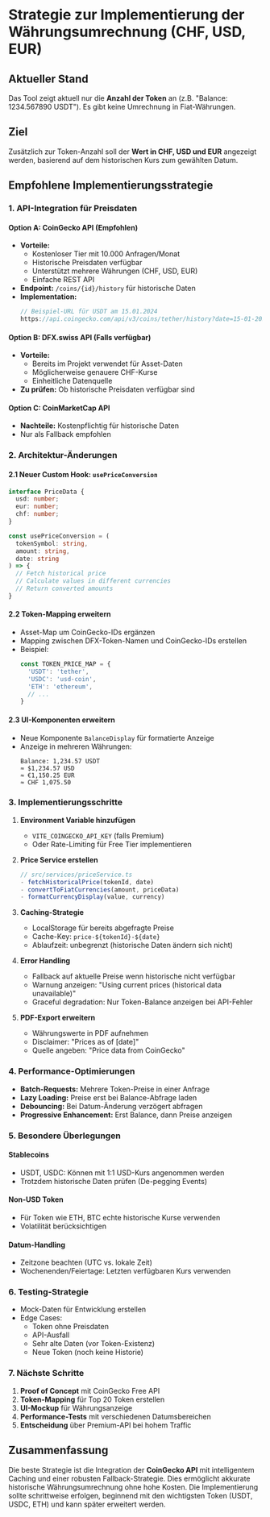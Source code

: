 # Strategie zur Implementierung der Währungsumrechnung (CHF, USD, EUR)

## Aktueller Stand
Das Tool zeigt aktuell nur die **Anzahl der Token** an (z.B. "Balance: 1234.567890 USDT"). Es gibt keine Umrechnung in Fiat-Währungen.

## Ziel
Zusätzlich zur Token-Anzahl soll der **Wert in CHF, USD und EUR** angezeigt werden, basierend auf dem historischen Kurs zum gewählten Datum.

## Empfohlene Implementierungsstrategie

### 1. API-Integration für Preisdaten

#### Option A: **CoinGecko API** (Empfohlen)
- **Vorteile:**
  - Kostenloser Tier mit 10.000 Anfragen/Monat
  - Historische Preisdaten verfügbar
  - Unterstützt mehrere Währungen (CHF, USD, EUR)
  - Einfache REST API
- **Endpoint:** `/coins/{id}/history` für historische Daten
- **Implementation:**
  ```typescript
  // Beispiel-URL für USDT am 15.01.2024
  https://api.coingecko.com/api/v3/coins/tether/history?date=15-01-2024
  ```

#### Option B: **DFX.swiss API** (Falls verfügbar)
- **Vorteile:**
  - Bereits im Projekt verwendet für Asset-Daten
  - Möglicherweise genauere CHF-Kurse
  - Einheitliche Datenquelle
- **Zu prüfen:** Ob historische Preisdaten verfügbar sind

#### Option C: **CoinMarketCap API**
- **Nachteile:** Kostenpflichtig für historische Daten
- Nur als Fallback empfohlen

### 2. Architektur-Änderungen

#### 2.1 Neuer Custom Hook: `usePriceConversion`
```typescript
interface PriceData {
  usd: number;
  eur: number;
  chf: number;
}

const usePriceConversion = (
  tokenSymbol: string,
  amount: string,
  date: string
) => {
  // Fetch historical price
  // Calculate values in different currencies
  // Return converted amounts
}
```

#### 2.2 Token-Mapping erweitern
- Asset-Map um CoinGecko-IDs ergänzen
- Mapping zwischen DFX-Token-Namen und CoinGecko-IDs erstellen
- Beispiel:
  ```typescript
  const TOKEN_PRICE_MAP = {
    'USDT': 'tether',
    'USDC': 'usd-coin',
    'ETH': 'ethereum',
    // ...
  }
  ```

#### 2.3 UI-Komponenten erweitern
- Neue Komponente `BalanceDisplay` für formatierte Anzeige
- Anzeige in mehreren Währungen:
  ```
  Balance: 1,234.57 USDT
  ≈ $1,234.57 USD
  ≈ €1,150.25 EUR
  ≈ CHF 1,075.50
  ```

### 3. Implementierungsschritte

1. **Environment Variable hinzufügen**
   - `VITE_COINGECKO_API_KEY` (falls Premium)
   - Oder Rate-Limiting für Free Tier implementieren

2. **Price Service erstellen**
   ```typescript
   // src/services/priceService.ts
   - fetchHistoricalPrice(tokenId, date)
   - convertToFiatCurrencies(amount, priceData)
   - formatCurrencyDisplay(value, currency)
   ```

3. **Caching-Strategie**
   - LocalStorage für bereits abgefragte Preise
   - Cache-Key: `price-${tokenId}-${date}`
   - Ablaufzeit: unbegrenzt (historische Daten ändern sich nicht)

4. **Error Handling**
   - Fallback auf aktuelle Preise wenn historische nicht verfügbar
   - Warnung anzeigen: "Using current prices (historical data unavailable)"
   - Graceful degradation: Nur Token-Balance anzeigen bei API-Fehler

5. **PDF-Export erweitern**
   - Währungswerte in PDF aufnehmen
   - Disclaimer: "Prices as of [date]"
   - Quelle angeben: "Price data from CoinGecko"

### 4. Performance-Optimierungen

- **Batch-Requests:** Mehrere Token-Preise in einer Anfrage
- **Lazy Loading:** Preise erst bei Balance-Abfrage laden
- **Debouncing:** Bei Datum-Änderung verzögert abfragen
- **Progressive Enhancement:** Erst Balance, dann Preise anzeigen

### 5. Besondere Überlegungen

#### Stablecoins
- USDT, USDC: Können mit 1:1 USD-Kurs angenommen werden
- Trotzdem historische Daten prüfen (De-pegging Events)

#### Non-USD Token
- Für Token wie ETH, BTC echte historische Kurse verwenden
- Volatilität berücksichtigen

#### Datum-Handling
- Zeitzone beachten (UTC vs. lokale Zeit)
- Wochenenden/Feiertage: Letzten verfügbaren Kurs verwenden

### 6. Testing-Strategie

- Mock-Daten für Entwicklung erstellen
- Edge Cases:
  - Token ohne Preisdaten
  - API-Ausfall
  - Sehr alte Daten (vor Token-Existenz)
  - Neue Token (noch keine Historie)

### 7. Nächste Schritte

1. **Proof of Concept** mit CoinGecko Free API
2. **Token-Mapping** für Top 20 Token erstellen
3. **UI-Mockup** für Währungsanzeige
4. **Performance-Tests** mit verschiedenen Datumsbereichen
5. **Entscheidung** über Premium-API bei hohem Traffic

## Zusammenfassung

Die beste Strategie ist die Integration der **CoinGecko API** mit intelligentem Caching und einer robusten Fallback-Strategie. Dies ermöglicht akkurate historische Währungsumrechnung ohne hohe Kosten. Die Implementierung sollte schrittweise erfolgen, beginnend mit den wichtigsten Token (USDT, USDC, ETH) und kann später erweitert werden.